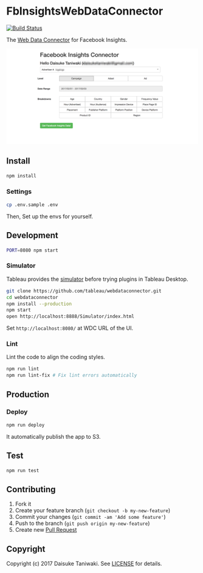 # FbInsightsWebDataConnector

[![Build Status][build-image]][build-link]

The [Web Data Connector](https://tableau.github.io/webdataconnector/) for Facebook Insights.

![Screenshot](misc/screenshot.png)

## Install

```bash
npm install
```

### Settings

```bash
cp .env.sample .env
```

Then, Set up the envs for yourself.

## Development

```bash
PORT=8080 npm start
```

### Simulator

Tableau provides the [simulator](https://github.com/tableau/webdataconnector) before trying plugins in Tableau Desktop.

```bash
git clone https://github.com/tableau/webdataconnector.git
cd webdataconnector
npm install --production
npm start
open http://localhost:8888/Simulator/index.html
```

Set `http://localhost:8080/` at WDC URL of the UI.

### Lint

Lint the code to align the coding styles.

```bash
npm run lint
npm run lint-fix # Fix lint errors automatically
```

## Production

### Deploy

```bash
npm run deploy
```

It automatically publish the app to S3.

## Test

```bash
npm run test
```

## Contributing

1. Fork it
2. Create your feature branch (`git checkout -b my-new-feature`)
3. Commit your changes (`git commit -am 'Add some feature'`)
4. Push to the branch (`git push origin my-new-feature`)
5. Create new [Pull Request](../../pull/new/master)

## Copyright

Copyright (c) 2017 Daisuke Taniwaki. See [LICENSE](LICENSE) for details.


[build-image]: https://circleci.com/gh/kaizenplatform/FbInsightsWebDataConnector.svg?style=svg
[build-link]:  https://circleci.com/gh/kaizenplatform/FbInsightsWebDataConnector


